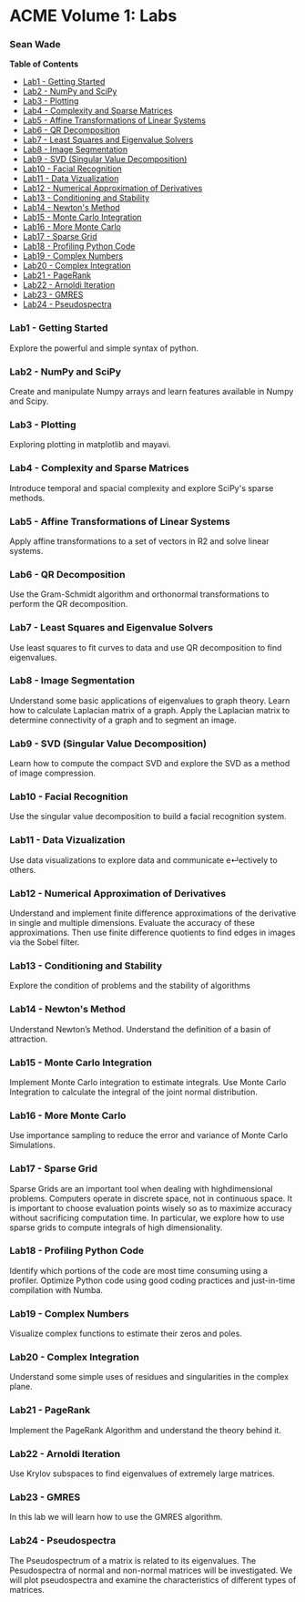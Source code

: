 # ACME Volume 1: Labs

### Sean Wade

**Table of Contents**

- [Lab1 - Getting Started](#lab1---getting-started)
- [Lab2 - NumPy and SciPy](#lab2---numpy-and-scipy)
- [Lab3 - Plotting](#lab3---plotting)
- [Lab4 - Complexity and Sparse Matrices](#lab4---complexity-and-sparse-matrices)
- [Lab5 - Affine Transformations of Linear Systems](#lab5---affine-transformations-of-linear-systems)
- [Lab6 - QR Decomposition](#lab6---qr-decomposition)
- [Lab7 - Least Squares and Eigenvalue Solvers](#lab7---least-squares-and-eigenvalue-solvers)
- [Lab8 - Image Segmentation](#lab8---image-segmentation)
- [Lab9 - SVD (Singular Value Decomposition)](#lab9---svd-singular-value-decomposition)
- [Lab10 - Facial Recognition](#lab10---facial-recognition)
- [Lab11 - Data Vizualization](#lab11---data-vizualization)
- [Lab12 - Numerical Approximation of Derivatives](#lab12---numerical-approximation-of-derivatives)
- [Lab13 - Conditioning and Stability](#lab13---conditioning-and-stability)
- [Lab14 - Newton's Method](#lab14---newtons-method)
- [Lab15 - Monte Carlo Integration](#lab15---monte-carlo-integration)
- [Lab16 - More Monte Carlo](#lab16---more-monte-carlo)
- [Lab17 - Sparse Grid](#lab17---sparse-grid)
- [Lab18 - Profiling Python Code](#lab18---profiling-python-code)
- [Lab19 - Complex Numbers](#lab19---complex-numbers)
- [Lab20 - Complex Integration](#lab20---complex-integration)
- [Lab21 - PageRank](#lab21---pagerank)
- [Lab22 - Arnoldi Iteration](#lab22---arnoldi-iteration)
- [Lab23 - GMRES](#lab23---gmres)
- [Lab24 - Pseudospectra](#lab24---pseudospectra)


### Lab1 - Getting Started

Explore the powerful and simple syntax of python.

### Lab2 - NumPy and SciPy

Create and manipulate Numpy arrays and learn features available in Numpy and Scipy.

### Lab3 - Plotting

Exploring plotting in matplotlib and mayavi.

### Lab4 - Complexity and Sparse Matrices

Introduce temporal and spacial complexity and explore SciPy's sparse methods. 

### Lab5 - Affine Transformations of Linear Systems

Apply affine transformations to a set of vectors in R2 and solve linear systems.

### Lab6 - QR Decomposition

Use the Gram-Schmidt algorithm and orthonormal transformations to perform the QR decomposition.

### Lab7 - Least Squares and Eigenvalue Solvers

Use least squares to fit curves to data and use QR decomposition to find eigenvalues.

### Lab8 - Image Segmentation

Understand some basic applications of eigenvalues to graph theory. Learn how to calculate Laplacian matrix of a graph. Apply the Laplacian matrix to determine connectivity of a graph and to segment an image.

### Lab9 - SVD (Singular Value Decomposition)

Learn how to compute the compact SVD and explore the SVD as a method of image compression.

### Lab10 - Facial Recognition

Use the singular value decomposition to build a facial recognition system.

### Lab11 - Data Vizualization

Use data visualizations to explore data and communicate e↵ectively to others.

### Lab12 - Numerical Approximation of Derivatives

Understand and implement finite difference approximations of the derivative in single and multiple dimensions. Evaluate the accuracy of these approximations. Then use finite difference quotients to find edges in images via the Sobel filter.

### Lab13 - Conditioning and Stability

Explore the condition of problems and the stability of algorithms

### Lab14 - Newton's Method

Understand Newton’s Method. Understand the definition of a basin of attraction.

### Lab15 - Monte Carlo Integration

Implement Monte Carlo integration to estimate integrals. Use Monte Carlo Integration to calculate the integral of the joint normal distribution.

### Lab16 - More Monte Carlo

Use importance sampling to reduce the error and variance of Monte Carlo Simulations.

### Lab17 - Sparse Grid

Sparse Grids are an important tool when dealing with highdimensional problems. Computers operate in discrete space, not in continuous space. It is important to choose evaluation points wisely so as to maximize accuracy without sacrificing computation time. In particular, we explore how to use sparse grids to compute integrals of high dimensionality.

### Lab18 - Profiling Python Code

Identify which portions of the code are most time consuming using a profiler. Optimize Python code using good coding practices and just-in-time compilation with Numba.

### Lab19 - Complex Numbers

Visualize complex functions to estimate their zeros and poles.

### Lab20 - Complex Integration

Understand some simple uses of residues and singularities in the complex plane.

### Lab21 - PageRank

Implement the PageRank Algorithm and understand the theory behind it.

### Lab22 - Arnoldi Iteration

Use Krylov subspaces to find eigenvalues of extremely large matrices.

### Lab23 - GMRES

In this lab we will learn how to use the GMRES algorithm.

### Lab24 - Pseudospectra

The Pseudospectrum of a matrix is related to its eigenvalues. The Pesudospectra of normal and non-normal matrices will be investigated. We will plot pseudospectra and examine the characteristics of different types of matrices.
